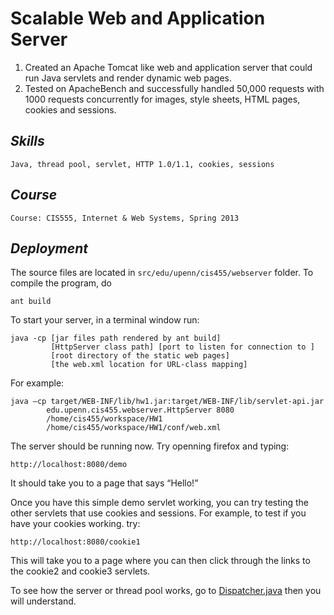 Scalable Web and Application Server
===================================

1. Created an Apache Tomcat like web and application server that could run Java servlets and render dynamic web pages.
2. Tested on ApacheBench and successfully handled 50,000 requests with 1000 requests concurrently for images, style sheets, HTML pages, cookies and sessions.

## _Skills_
    
    Java, thread pool, servlet, HTTP 1.0/1.1, cookies, sessions

## _Course_
    
    Course: CIS555, Internet & Web Systems, Spring 2013
    
## _Deployment_
    
The source files are located in `src/edu/upenn/cis455/webserver` folder. To compile the program, do

    ant build

To start your server, in a terminal window run:
    
    java -cp [jar files path rendered by ant build]
             [HttpServer class path] [port to listen for connection to ]
             [root directory of the static web pages]
             [the web.xml location for URL-class mapping]

For example: 

    java –cp target/WEB-INF/lib/hw1.jar:target/WEB-INF/lib/servlet-api.jar
            edu.upenn.cis455.webserver.HttpServer 8080
            /home/cis455/workspace/HW1
            /home/cis455/workspace/HW1/conf/web.xml

The server should be running now. Try openning firefox and typing:
    
    http://localhost:8080/demo

It should take you to a page that says “Hello!”

Once you have this simple demo servlet working, you can try testing the other servlets that use cookies and sessions. 
For example, to test if you have your cookies working. try:    

    http://localhost:8080/cookie1

This will take you to a page where you can then click through the links to the cookie2 and cookie3
servlets.

To see how the server or thread pool works, go to [Dispatcher.java](src/edu/upenn/cis455/webserver/Dispatcher.java) then you will understand.
    
    
    
    


